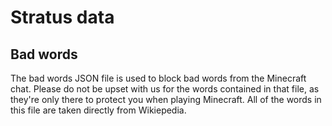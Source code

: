 # Stratus data

## Bad words
The bad words JSON file is used to block bad words from the Minecraft chat.
Please do not be upset with us for the words contained in that file, as they're only there to protect you when playing Minecraft.
All of the words in this file are taken directly from Wikiepedia.